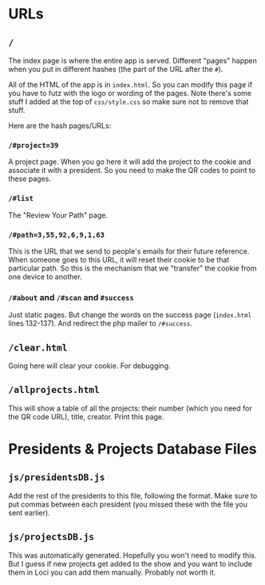 # URLs

## `/`

The index page is where the entire app is served. Different "pages" happen when you put in different hashes (the part of the URL after the `#`).

All of the HTML of the app is in `index.html`. So you can modify this page if you have to futz with the logo or wording of the pages. Note there's some stuff I added at the top of `css/style.css` so make sure not to remove that stuff.

Here are the hash pages/URLs:

### `/#project=39`

A project page. When you go here it will add the project to the cookie and associate it with a president. So you need to make the QR codes to point to these pages.

### `/#list`

The "Review Your Path" page.

### `/#path=3,55,92,6,9,1,63`

This is the URL that we send to people's emails for their future reference. When someone goes to this URL, it will reset their cookie to be that particular path. So this is the mechanism that we "transfer" the cookie from one device to another.

### `/#about` and `/#scan` and `#success`

Just static pages. But change the words on the success page (`index.html` lines 132-137). And redirect the php mailer to `/#success`.

## `/clear.html`

Going here will clear your cookie. For debugging.

## `/allprojects.html`

This will show a table of all the projects: their number (which you need for the QR code URL), title, creator. Print this page.

# Presidents & Projects Database Files

## `js/presidentsDB.js`

Add the rest of the presidents to this file, following the format. Make sure to put commas between each president (you missed these with the file you sent earlier).

## `js/projectsDB.js`

This was automatically generated. Hopefully you won't need to modify this. But I guess if new projects get added to the show and you want to include them in Loci you can add them manually. Probably not worth it.